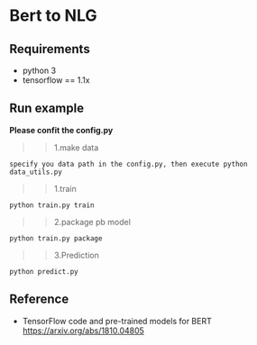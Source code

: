 # Bert to NLG

## Requirements  
- python 3  
- tensorflow == 1.1x 

## Run example  
**Please confit the config.py**    
>>1.make data  
```
specify you data path in the config.py, then execute python data_utils.py
```    
>>1.train  
```shell
python train.py train  
```  
>>2.package pb model  
```shell
python train.py package  
```  
>>3.Prediction
```shell
python predict.py  
```  

## Reference  
- TensorFlow code and pre-trained models for BERT https://arxiv.org/abs/1810.04805 
